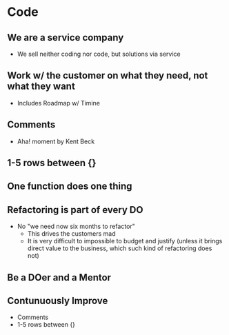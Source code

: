 # Code

## We are a service company

* We sell neither coding nor code, but solutions via service

## Work w/ the customer on what they need, not what they want 

* Includes Roadmap w/ Timine

## Comments

* Aha! moment by Kent Beck

## 1-5 rows between {} 

## One function does one thing 

## Refactoring is part of every DO

* No "we need now six months to refactor"
  * This drives the customers mad
  * It is very difficult to impossible to budget and justify (unless it brings direct value to the business, which such kind of refactoring does not) 

## Be a DOer and a Mentor

## Contunuously Improve

* Comments
* 1-5 rows between {}

